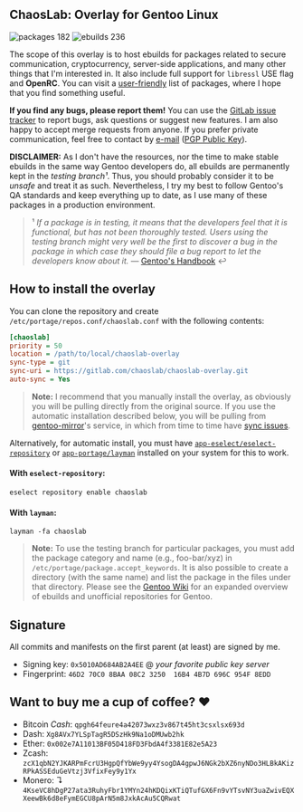 ChaosLab: Overlay for Gentoo Linux
----------------------------------

![packages 182](https://img.shields.io/badge/packages-182-blue.svg?style=flat-square)
![ebuilds 236](https://img.shields.io/badge/ebuilds-236-orange.svg?style=flat-square)

The scope of this overlay is to host ebuilds for packages related to secure communication,
cryptocurrency, server-side applications, and many other things that I'm interested in. It
also include full support for `libressl` USE flag and **OpenRC**. You can visit a
[user-friendly](LISTING.md) list of packages, where I hope that you find something useful.

**If you find any bugs, please report them!** You can use the
[GitLab issue tracker](https://gitlab.com/chaoslab/chaoslab-overlay/issues) to report bugs, ask
questions or suggest new features. I am also happy to accept merge requests from anyone. If you
prefer private communication, feel free to contact by [e-mail](overlay.xml#L9)
([PGP Public Key](#signature)).

**DISCLAIMER:** As I don't have the resources, nor the time to make stable ebuilds
in the same way Gentoo developers do, all ebuilds are permanently kept in the _testing
branch¹_. Thus, you should probably consider it to be _unsafe_ and treat it as such.
Nevertheless, I try my best to follow Gentoo's QA standards and keep everything up to date,
as I use many of these packages in a production environment.

> ¹ *If a package is in testing, it means that the developers feel that it is functional,
but has not been thoroughly tested. Users using the testing branch might very well be the
first to discover a bug in the package in which case they should file a bug report to let
the developers know about it.* —
[Gentoo's Handbook](https://wiki.gentoo.org/wiki/Handbook:AMD64/Full/Portage#Testing) ↩

## How to install the overlay
You can clone the repository and create `/etc/portage/repos.conf/chaoslab.conf` with the
following contents:

```ini
[chaoslab]
priority = 50
location = /path/to/local/chaoslab-overlay
sync-type = git
sync-uri = https://gitlab.com/chaoslab/chaoslab-overlay.git
auto-sync = Yes
```

> **Note:** I recommend that you manually install the overlay, as obviously you will be
pulling directly from the original source. If you use the automatic installation described
below, you will be pulling from [gentoo-mirror](https://github.com/gentoo-mirror)'s
service, in which from time to time have [sync issues](https://bugs.gentoo.org/653472).

Alternatively, for automatic install, you must have
[`app-eselect/eselect-repository`](https://packages.gentoo.org/packages/app-eselect/eselect-repository)
or [`app-portage/layman`](https://packages.gentoo.org/packages/app-portage/layman)
installed on your system for this to work.

#### With `eselect-repository`:
```
eselect repository enable chaoslab
```

#### With `layman`:
```
layman -fa chaoslab
```

> **Note:** To use the testing branch for particular packages, you must add the package
category and name (e.g., foo-bar/xyz) in `/etc/portage/package.accept_keywords`. It is
also possible to create a directory (with the same name) and list the package in the
files under that directory. Please see the [Gentoo Wiki](https://wiki.gentoo.org/wiki/Ebuild_repository)
for an expanded overview of ebuilds and unofficial repositories for Gentoo.

## Signature
All commits and manifests on the first parent (at least) are signed by me.
* Signing key: `0x5010AD684AB2A4EE` @ _your favorite public key server_
* Fingerprint: `46D2 70C0 8BAA 08C2 3250  16B4 4B7D 696C 954F 8EDD`

## Want to buy me a cup of coffee? ❤
* Bitcoin _Cash_: `qpgh64feure4a42073wxz3v867t45ht3csxlsx693d`
* Dash: `Xg8AVx7YLSpTagR5DSzHk9Na1oDMUwb2hk`
* Ether: `0x002e7A11013BF05D418FD3FbdA4f3381E82e5A23`
* Zcash: `zcX1qbN2YJKARPmFcrU3HgpQfYbWe9yy4YsogDA4gpwJ6NGk2bXZ6nyNDo3HLBkAKizRPkASSEduGeVtzj3VfixFey9y1Yx`
* Monero: ↴
`4KseVC8hDgP27ata3RuhyFbr1YMYn24hKDQixKTiQTufGX6Fn9vYTsvNY3uaZwivEQXXeewBk6d8eFymEGCU8pArN5m8JxkAcAu5CQRwat`


